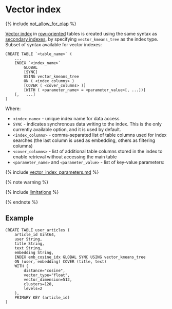 # Vector index

{% include [not_allow_for_olap](../../../../_includes/not_allow_for_olap_note.md) %}

[Vector index](../../../../concepts/glossary.md#vector-index) in [row-oriented](../../../../concepts/datamodel/table.md#row-oriented-tables) tables is created using the same syntax as [secondary indexes](secondary_index.md), by specifying `vector_kmeans_tree` as the index type. Subset of syntax available for vector indexes:

```yql
CREATE TABLE `<table_name>` (
    ...
    INDEX `<index_name>`
        GLOBAL
        [SYNC]
        USING vector_kmeans_tree
        ON ( <index_columns> )
        [COVER ( <cover_columns> )]
        [WITH ( <parameter_name> = <parameter_value>[, ...])]
    [,   ...]
)
```

Where:

* `<index_name>` - unique index name for data access
* `SYNC` - indicates synchronous data writing to the index. This is the only currently available option, and it is used by default.
* `<index_columns>` - comma-separated list of table columns used for index searches (the last column is used as embedding, others as filtering columns)
* `<cover_columns>` - list of additional table columns stored in the index to enable retrieval without accessing the main table
* `<parameter_name>` and `<parameter_value>` - list of key-value parameters:

{% include [vector_index_parameters.md](../_includes/vector_index_parameters.md) %}

{% note warning %}

{% include [limitations](../../../../_includes/vector-index-update-limitations.md) %}

{% endnote %}

## Example

```yql
CREATE TABLE user_articles (
    article_id Uint64,
    user String,
    title String,
    text String,
    embedding String,
    INDEX emb_cosine_idx GLOBAL SYNC USING vector_kmeans_tree
    ON (user, embedding) COVER (title, text)
    WITH (
        distance="cosine",
        vector_type="float",
        vector_dimension=512,
        clusters=128,
        levels=2
    ),
    PRIMARY KEY (article_id)
)
```
